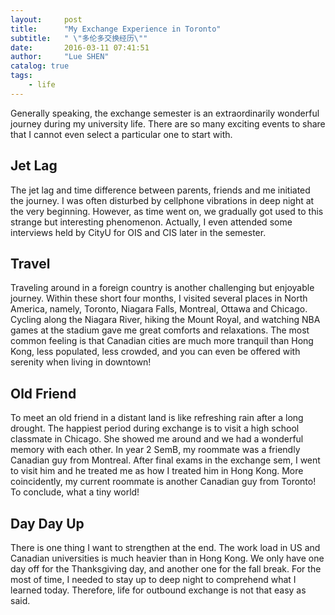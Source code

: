 ```yaml
---
layout:     post
title:      "My Exchange Experience in Toronto"
subtitle:   " \"多伦多交换经历\""
date:       2016-03-11 07:41:51
author:     "Lue SHEN"
catalog: true
tags:
    - life
---
```



Generally speaking, the exchange semester is an extraordinarily wonderful journey during my university life. There are so many exciting events to share that I cannot even select a particular one to start with. 

## Jet Lag
The jet lag and time difference between parents, friends and me initiated the journey. I was often disturbed by cellphone vibrations in deep night at the very beginning. However, as time went on, we gradually got used to this strange but interesting phenomenon. Actually, I even attended some interviews held by CityU for OIS and CIS later in the semester.

## Travel
Traveling around in a foreign country is another challenging but enjoyable journey. Within these short four months, I visited several places in North America, namely, Toronto, Niagara Falls, Montreal, Ottawa and Chicago. Cycling along the Niagara River, hiking the Mount Royal, and watching NBA games at the stadium gave me great comforts and relaxations. The most common feeling is that Canadian cities are much more tranquil than Hong Kong, less populated, less crowded, and you can even be offered with serenity when living in downtown! 


## Old Friend
To meet an old friend in a distant land is like refreshing rain after a long drought. The happiest period during exchange is to visit a high school classmate in Chicago. She showed me around and we had a wonderful memory with each other. In year 2 SemB, my roommate was a friendly Canadian guy from Montreal. After final exams in the exchange sem, I went to visit him and he treated me as how I treated him in Hong Kong. More coincidently, my current roommate is another Canadian guy from Toronto! To conclude, what a tiny world!


## Day Day Up
There is one thing I want to strengthen at the end. The work load in US and Canadian universities is much heavier than in Hong Kong. We only have one day off for the Thanksgiving day, and another one for the fall break. For the most of time, I needed to stay up to deep night to comprehend what I learned today. Therefore, life for outbound exchange is not that easy as said.
